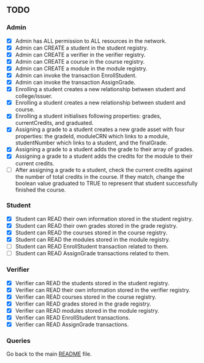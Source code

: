 ## TODO
### Admin
- [x] Admin has ALL permission to ALL resources in the network.
- [x] Admin can CREATE a student in the student registry.
- [x] Admin can CREATE a verifier in the verifier registry.
- [x] Admin can CREATE a course in the course registry.
- [x] Admin can CREATE a module in the module registry.
- [x] Admin can invoke the transaction EnrollStudent.
- [x] Admin can invoke the transaction AssignGrade.
- [x] Enrolling a student creates a new relationship between student and college/issuer.
- [x] Enrolling a student creates a new relationship between student and course.
- [x] Enrolling a student initialises following properties: grades, currentCredits, and graduated.
- [x] Assigning a grade to a student creates a new grade asset with four properties: the gradeId, moduleCRN which links to a module, studentNumber which links to a student, and the finalGrade.
- [x] Assigning a grade to a student adds the grade to their array of grades.
- [x] Assigning a grade to a student adds the credits for the module to their current credits.
- [ ] After assigning a grade to a student, check the current credits against the number of total credits in the course. If they match, change the boolean value graduated to TRUE to represent that student successfully finished the course.

### Student
- [x] Student can READ their own information stored in the student registry.
- [x] Student can READ their own grades stored in the grade registry.
- [x] Student can READ the courses stored in the course registry.
- [x] Student can READ the modules stored in the module registry.
- [ ] Student can READ EnrollStudent transaction related to them.
- [ ] Student can READ AssignGrade transactions related to them.

### Verifier
- [x] Verifier can READ the students stored in the student registry.
- [x] Verifier can READ their own information stored in the verifier registry.
- [x] Verifier can READ courses stored in the course registry.
- [x] Verifier can READ grades stored in the grade registry.
- [x] Verifier can READ modules stored in the module registry.
- [x] Verifier can READ EnrollStudent transactions.
- [x] Verifier can READ AssignGrade transactions.

### Queries



Go back to the main [README](README.md) file.